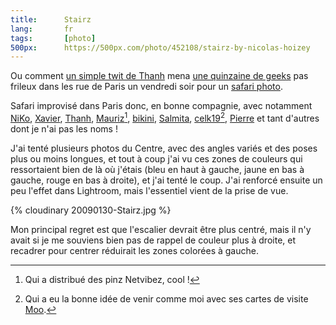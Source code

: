 ```yaml
---
title:      Stairz
lang:       fr
tags:       [photo]
500px:      https://500px.com/photo/452108/stairz-by-nicolas-hoizey
---
```


Ou comment [un simple twit de Thanh](http://twitter.com/Thanh/status/1155295533) mena [une quinzaine de geeks](http://www.flickr.com/photos/nicolas-hoizey/3241823277/in/pool-geekscanshoot) pas frileux dans les rue de Paris un vendredi soir pour un [safari photo](http://www.flickr.com/photos/nicolas-hoizey/sets/72157613165190029/).

Safari improvisé dans Paris donc, en bonne compagnie, avec notamment [NiKo](http://www.flickr.com/photos/n1k0/sets/72157613146333767/), [Xavier](http://www.flickr.com/photos/clear-cls-key-off/), [Thanh](http://www.flickr.com/photos/sutekidane/sets/72157613190700002/), [Mauriz](http://www.flickr.com/photos/mauriz/sets/72157613182006890/)[^1], [bikini](http://www.flickr.com/people/biniki/), [Salmita](http://www.flickr.com/photos/salmita/), [celk19](http://www.flickr.com/photos/celk19/)[^2], [Pierre](http://pierre.equoy.free.fr/blog/index.php?post/2009/01/31/Paris-by-night-photo-session) et tant d'autres dont je n'ai pas les noms !

J'ai tenté plusieurs photos du Centre, avec des angles variés et des poses plus ou moins longues, et tout à coup j'ai vu ces zones de couleurs qui ressortaient bien de là où j'étais (bleu en haut à gauche, jaune en bas à gauche, rouge en bas à droite), et j'ai tenté le coup. J'ai renforcé ensuite un peu l'effet dans Lightroom, mais l'essentiel vient de la prise de vue.

{% cloudinary 20090130-Stairz.jpg %}

Mon principal regret est que l'escalier devrait être plus centré, mais il n'y avait si je me souviens bien pas de rappel de couleur plus à droite, et recadrer pour centrer réduirait les zones colorées à gauche.

[^1]: Qui a distribué des pinz Netvibez, cool !

[^2]: Qui a eu la bonne idée de venir comme moi avec ses cartes de visite [Moo](/2015/06/les-cartes-de-visite-moo-sont-parfaites-pour-les-photographes.html).
